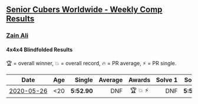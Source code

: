 <style>table {white-space: nowrap;}</style>

## [Senior Cubers Worldwide - Weekly Comp Results](/scw-comp/results/)
### [Zain Ali](../zain_ali.md)
#### 4x4x4 Blindfolded Results

🏆 = overall winner, 💥 = overall record, 🔥 = PR average, ⚡ = PR single.

| Date | Age | Single | Average | Awards | Solve 1 | Solve 2 | Solve 3 | Video |
| :--: | :--: | --: | --: | :--: | --: | --: | --: | :-- |
| [2020-05-26](../../results/444bf/2020-05-26.md) | <20 | **5:52.90** | DNF | 🏆 💥 ⚡ | DNF | **5:52.90** | DNS | [Link](https://www.facebook.com/events/1531820936993798/permalink/1535234259985799/) |


<!-- Global site tag (gtag.js) - Google Analytics -->
<script async src="https://www.googletagmanager.com/gtag/js?id=UA-86348435-3"></script>
<script>window.dataLayer = window.dataLayer || []; function gtag() {dataLayer.push(arguments);} gtag('js', new Date()); gtag('config', 'UA-86348435-3');</script>

